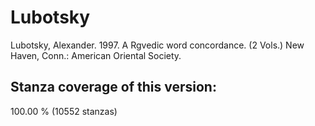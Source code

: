 # Lubotsky

Lubotsky, Alexander. 1997. A Rgvedic word concordance. (2 Vols.) New Haven, Conn.: American Oriental Society.

## Stanza coverage of this version:
100.00 % (10552 stanzas)
